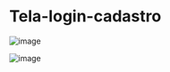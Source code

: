 # Tela-login-cadastro

![image](https://user-images.githubusercontent.com/69200574/194953105-9603bc52-7b18-4ea3-b56d-aee21189c04f.png)

![image](https://user-images.githubusercontent.com/69200574/194953142-e89d068a-7fec-4ede-adf6-7c3a3165d0ce.png)

